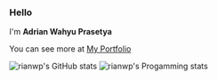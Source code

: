 ### Hello
I'm **Adrian Wahyu Prasetya**

You can see more at [My Portfolio](https://rianwp.vercel.app)

![rianwp's GitHub stats](https://github-readme-stats-eight-theta.vercel.app/api?username=rianwp&show_icons=true&theme=light&include_all_commits=true&count_private=true)
![rianwp's Progamming stats](https://github-readme-stats-eight-theta.vercel.app/api/top-langs/?username=rianwp&layout=compact&langs_count=8&theme=light)
